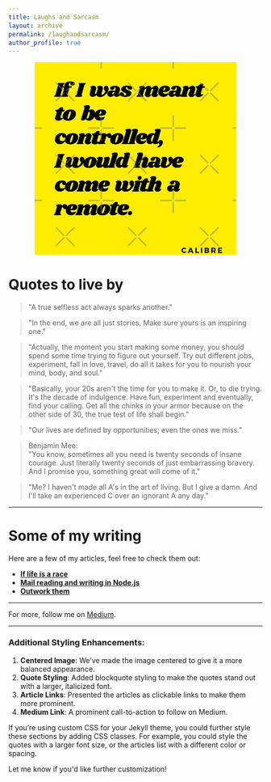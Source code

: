 ```yaml
---
title: Laughs and Sarcasm
layout: archive
permalink: /laughandsarcasm/
author_profile: true
---
```


<div style="text-align: center;">
  <img src="../assets/images/fun.jpg" width="400" alt="Laughs and Sarcasm"/>
</div>

# Quotes to live by

> "A true selfless act always sparks another."
  
> "In the end, we are all just stories. Make sure yours is an inspiring one."

> "Actually, the moment you start making some money, you should spend some time trying to figure out yourself. Try out different jobs, experiment, fall in love, travel, do all it takes for you to nourish your mind, body, and soul."

> "Basically, your 20s aren't the time for you to make it. Or, to die trying. It's the decade of indulgence. Have fun, experiment and eventually, find your calling. Get all the chinks in your armor because on the other side of 30, the true test of life shall begin."

> "Our lives are defined by opportunities; even the ones we miss."

> Benjamin Mee:  
> "You know, sometimes all you need is twenty seconds of insane courage. Just literally twenty seconds of just embarrassing bravery. And I promise you, something great will come of it."

> "Me? I haven't made all A's in the art of living. But I give a damn. And I'll take an experienced C over an ignorant A any day."

---

# Some of my writing

Here are a few of my articles, feel free to check them out:

- [**If life is a race**](https://medium.com/@chakraborti.soham/if-life-is-a-race-who-is-winning-f9d3f690f38a)
- [**Mail reading and writing in Node.js**](https://medium.com/@chakraborti.soham/mail-reading-and-writing-in-nodejs-7a71cde5ca24)
- [**Outwork them**](https://medium.com/@chakraborti.soham/outwork-them-8245936c3bdc)

---

For more, follow me on [Medium](https://medium.com/@chakraborti.soham).

---

### Additional Styling Enhancements:
1. **Centered Image**: We’ve made the image centered to give it a more balanced appearance.
2. **Quote Styling**: Added blockquote styling to make the quotes stand out with a larger, italicized font.
3. **Article Links**: Presented the articles as clickable links to make them more prominent.
4. **Medium Link**: A prominent call-to-action to follow on Medium.

If you’re using custom CSS for your Jekyll theme, you could further style these sections by adding CSS classes. For example, you could style the quotes with a larger font size, or the articles list with a different color or spacing.

Let me know if you'd like further customization!
